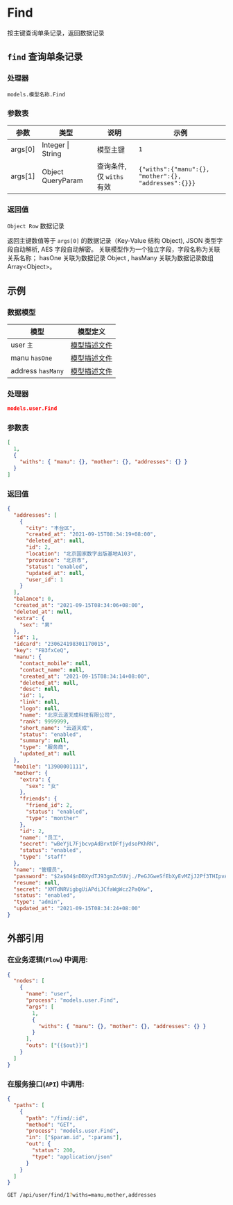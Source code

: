 # Find

按主键查询单条记录，返回数据记录

## `find` 查询单条记录

### 处理器

`models.模型名称.Find`

### 参数表

| 参数    | 类型              | 说明                      | 示例                                                 |
| ------- | ----------------- | ------------------------- | ---------------------------------------------------- |
| args[0] | Integer \| String | 模型主键                  | `1`                                                  |
| args[1] | Object QueryParam | 查询条件, 仅 `withs` 有效 | `{"withs":{"manu":{}, "mother":{}, "addresses":{}}}` |

### 返回值

`Object Row` 数据记录

返回主键数值等于 `args[0]` 的数据记录（Key-Value 结构 Object), JSON 类型字段自动解析, AES 字段自动解密。 关联模型作为一个独立字段，字段名称为关联关系名称； hasOne 关联为数据记录 Object , hasMany 关联为数据记录数组 Array\<Object\>。

## 示例

### 数据模型

| 模型              | 模型定义                                 |
| ----------------- | ---------------------------------------- |
| user `主`         | [模型描述文件](../examples/user.json)    |
| manu `hasOne`     | [模型描述文件](../examples/manu.json)    |
| address `hasMany` | [模型描述文件](../examples/address.json) |

### 处理器

```json
models.user.Find
```

### 参数表

```json
[
  1,
  {
    "withs": { "manu": {}, "mother": {}, "addresses": {} }
  }
]
```

### 返回值

```json
{
  "addresses": [
    {
      "city": "丰台区",
      "created_at": "2021-09-15T08:34:19+08:00",
      "deleted_at": null,
      "id": 2,
      "location": "北京国家数字出版基地A103",
      "province": "北京市",
      "status": "enabled",
      "updated_at": null,
      "user_id": 1
    }
  ],
  "balance": 0,
  "created_at": "2021-09-15T08:34:06+08:00",
  "deleted_at": null,
  "extra": {
    "sex": "男"
  },
  "id": 1,
  "idcard": "230624198301170015",
  "key": "FB3fxCeQ",
  "manu": {
    "contact_mobile": null,
    "contact_name": null,
    "created_at": "2021-09-15T08:34:14+08:00",
    "deleted_at": null,
    "desc": null,
    "id": 1,
    "link": null,
    "logo": null,
    "name": "北京云道天成科技有限公司",
    "rank": 9999999,
    "short_name": "云道天成",
    "status": "enabled",
    "summary": null,
    "type": "服务商",
    "updated_at": null
  },
  "mobile": "13900001111",
  "mother": {
    "extra": {
      "sex": "女"
    },
    "friends": {
      "friend_id": 2,
      "status": "enabled",
      "type": "monther"
    },
    "id": 2,
    "name": "员工",
    "secret": "wBeYjL7FjbcvpAdBrxtDFfjydsoPKhRN",
    "status": "enabled",
    "type": "staff"
  },
  "name": "管理员",
  "password": "$2a$04$nDBXydTJ93gmZo5UVj./PeGJGweSfEbXyEvMZjJ2Pf3THIpvAkhhO",
  "resume": null,
  "secret": "XMTdNRVigbgUiAPdiJCfaWgWcz2PaQXw",
  "status": "enabled",
  "type": "admin",
  "updated_at": "2021-09-15T08:34:24+08:00"
}
```

## 外部引用

### 在业务逻辑(`Flow`) 中调用:

```json
{
  "nodes": [
    {
      "name": "user",
      "process": "models.user.Find",
      "args": [
        1,
        {
          "withs": { "manu": {}, "mother": {}, "addresses": {} }
        }
      ],
      "outs": ["{{$out}}"]
    }
  ]
}
```

### 在服务接口(`API`) 中调用:

```json
{
  "paths": [
    {
      "path": "/find/:id",
      "method": "GET",
      "process": "models.user.Find",
      "in": ["$param.id", ":params"],
      "out": {
        "status": 200,
        "type": "application/json"
      }
    }
  ]
}
```

```bash
GET /api/user/find/1?withs=manu,mother,addresses
```
